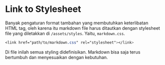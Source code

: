 # Link to Stylesheet

Banyak pengaturan format tambahan yang membutuhkan keterlibatan HTML tag, oleh karena itu markdown file harus ditautkan dengan stylesheet file yang diletakkan di `/assets/styles`. Yaitu, `markdown.css`.

```css
<link href="path/to/markdown.css" rel="stylesheet"></link>
```

Di file inilah semua styling didefinisikan. Markdown bisa saja terus bertumbuh dan menyesuaikan dengan kebutuhan.